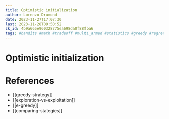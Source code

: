 ```yaml
---
title: Optimistic initialization
author: Lorenzo Drumond
date: 2023-11-27T17:07:30
last: 2023-11-28T09:50:52
zk_id: 4b9a665e960328775ea698da0f88fba6
tags: #bandits #math #tradeoff #multi_armed #statistics #greedy #regret #exploitation #exploration #initialization #strategy #decaying #medium
---
```



# Optimistic initialization

# References
- [[greedy-strategy]]
- [[exploration-vs-exploitation]]
- [[e-greedy]]
- [[comparing-stategies]]
